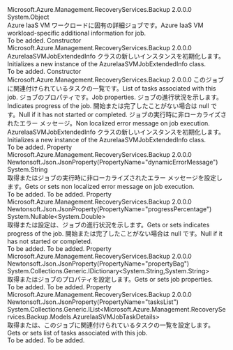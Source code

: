 <Type Name="AzureIaaSVMJobExtendedInfo" FullName="Microsoft.Azure.Management.RecoveryServices.Backup.Models.AzureIaaSVMJobExtendedInfo">
  <TypeSignature Language="C#" Value="public class AzureIaaSVMJobExtendedInfo" />
  <TypeSignature Language="ILAsm" Value=".class public auto ansi beforefieldinit AzureIaaSVMJobExtendedInfo extends System.Object" />
  <TypeSignature Language="DocId" Value="T:Microsoft.Azure.Management.RecoveryServices.Backup.Models.AzureIaaSVMJobExtendedInfo" />
  <TypeSignature Language="VB.NET" Value="Public Class AzureIaaSVMJobExtendedInfo" />
  <TypeSignature Language="F#" Value="type AzureIaaSVMJobExtendedInfo = class" />
  <AssemblyInfo>
    <AssemblyName>Microsoft.Azure.Management.RecoveryServices.Backup</AssemblyName>
    <AssemblyVersion>2.0.0.0</AssemblyVersion>
  </AssemblyInfo>
  <Base>
    <BaseTypeName>System.Object</BaseTypeName>
  </Base>
  <Interfaces />
  <Docs>
    <summary>
            <span data-ttu-id="c3592-101">Azure IaaS VM ワークロードに固有の詳細ジョブです。</span><span class="sxs-lookup"><span data-stu-id="c3592-101">Azure IaaS VM workload-specific additional information for job.</span></span>
            </summary>
    <remarks>To be added.</remarks>
  </Docs>
  <Members>
    <Member MemberName=".ctor">
      <MemberSignature Language="C#" Value="public AzureIaaSVMJobExtendedInfo ();" />
      <MemberSignature Language="ILAsm" Value=".method public hidebysig specialname rtspecialname instance void .ctor() cil managed" />
      <MemberSignature Language="DocId" Value="M:Microsoft.Azure.Management.RecoveryServices.Backup.Models.AzureIaaSVMJobExtendedInfo.#ctor" />
      <MemberSignature Language="VB.NET" Value="Public Sub New ()" />
      <MemberType>Constructor</MemberType>
      <AssemblyInfo>
        <AssemblyName>Microsoft.Azure.Management.RecoveryServices.Backup</AssemblyName>
        <AssemblyVersion>2.0.0.0</AssemblyVersion>
      </AssemblyInfo>
      <Parameters />
      <Docs>
        <summary>
            <span data-ttu-id="c3592-102">AzureIaaSVMJobExtendedInfo クラスの新しいインスタンスを初期化します。</span><span class="sxs-lookup"><span data-stu-id="c3592-102">Initializes a new instance of the AzureIaaSVMJobExtendedInfo class.</span></span>
            </summary>
        <remarks>To be added.</remarks>
      </Docs>
    </Member>
    <Member MemberName=".ctor">
      <MemberSignature Language="C#" Value="public AzureIaaSVMJobExtendedInfo (System.Collections.Generic.IList&lt;Microsoft.Azure.Management.RecoveryServices.Backup.Models.AzureIaaSVMJobTaskDetails&gt; tasksList = null, System.Collections.Generic.IDictionary&lt;string,string&gt; propertyBag = null, Nullable&lt;double&gt; progressPercentage = null, string dynamicErrorMessage = null);" />
      <MemberSignature Language="ILAsm" Value=".method public hidebysig specialname rtspecialname instance void .ctor(class System.Collections.Generic.IList`1&lt;class Microsoft.Azure.Management.RecoveryServices.Backup.Models.AzureIaaSVMJobTaskDetails&gt; tasksList, class System.Collections.Generic.IDictionary`2&lt;string, string&gt; propertyBag, valuetype System.Nullable`1&lt;float64&gt; progressPercentage, string dynamicErrorMessage) cil managed" />
      <MemberSignature Language="DocId" Value="M:Microsoft.Azure.Management.RecoveryServices.Backup.Models.AzureIaaSVMJobExtendedInfo.#ctor(System.Collections.Generic.IList{Microsoft.Azure.Management.RecoveryServices.Backup.Models.AzureIaaSVMJobTaskDetails},System.Collections.Generic.IDictionary{System.String,System.String},System.Nullable{System.Double},System.String)" />
      <MemberSignature Language="VB.NET" Value="Public Sub New (Optional tasksList As IList(Of AzureIaaSVMJobTaskDetails) = null, Optional propertyBag As IDictionary(Of String, String) = null, Optional progressPercentage As Nullable(Of Double) = null, Optional dynamicErrorMessage As String = null)" />
      <MemberSignature Language="F#" Value="new Microsoft.Azure.Management.RecoveryServices.Backup.Models.AzureIaaSVMJobExtendedInfo : System.Collections.Generic.IList&lt;Microsoft.Azure.Management.RecoveryServices.Backup.Models.AzureIaaSVMJobTaskDetails&gt; * System.Collections.Generic.IDictionary&lt;string, string&gt; * Nullable&lt;double&gt; * string -&gt; Microsoft.Azure.Management.RecoveryServices.Backup.Models.AzureIaaSVMJobExtendedInfo" Usage="new Microsoft.Azure.Management.RecoveryServices.Backup.Models.AzureIaaSVMJobExtendedInfo (tasksList, propertyBag, progressPercentage, dynamicErrorMessage)" />
      <MemberType>Constructor</MemberType>
      <AssemblyInfo>
        <AssemblyName>Microsoft.Azure.Management.RecoveryServices.Backup</AssemblyName>
        <AssemblyVersion>2.0.0.0</AssemblyVersion>
      </AssemblyInfo>
      <Parameters>
        <Parameter Name="tasksList" Type="System.Collections.Generic.IList&lt;Microsoft.Azure.Management.RecoveryServices.Backup.Models.AzureIaaSVMJobTaskDetails&gt;" />
        <Parameter Name="propertyBag" Type="System.Collections.Generic.IDictionary&lt;System.String,System.String&gt;" />
        <Parameter Name="progressPercentage" Type="System.Nullable&lt;System.Double&gt;" />
        <Parameter Name="dynamicErrorMessage" Type="System.String" />
      </Parameters>
      <Docs>
        <param name="tasksList"><span data-ttu-id="c3592-103">このジョブに関連付けられているタスクの一覧です。</span><span class="sxs-lookup"><span data-stu-id="c3592-103">List of tasks associated with this job.</span></span></param>
        <param name="propertyBag"><span data-ttu-id="c3592-104">ジョブのプロパティです。</span><span class="sxs-lookup"><span data-stu-id="c3592-104">Job properties.</span></span></param>
        <param name="progressPercentage"><span data-ttu-id="c3592-105">ジョブの進行状況を示します。</span><span class="sxs-lookup"><span data-stu-id="c3592-105">Indicates progress of the job.</span></span>
            <span data-ttu-id="c3592-106">開始または完了したことがない場合は null です。</span><span class="sxs-lookup"><span data-stu-id="c3592-106">Null if it has not started or completed.</span></span></param>
        <param name="dynamicErrorMessage"><span data-ttu-id="c3592-107">ジョブの実行時に非ローカライズされたエラー メッセージ。</span><span class="sxs-lookup"><span data-stu-id="c3592-107">Non localized error message on job execution.</span></span></param>
        <summary>
            <span data-ttu-id="c3592-108">AzureIaaSVMJobExtendedInfo クラスの新しいインスタンスを初期化します。</span><span class="sxs-lookup"><span data-stu-id="c3592-108">Initializes a new instance of the AzureIaaSVMJobExtendedInfo class.</span></span>
            </summary>
        <remarks>To be added.</remarks>
      </Docs>
    </Member>
    <Member MemberName="DynamicErrorMessage">
      <MemberSignature Language="C#" Value="public string DynamicErrorMessage { get; set; }" />
      <MemberSignature Language="ILAsm" Value=".property instance string DynamicErrorMessage" />
      <MemberSignature Language="DocId" Value="P:Microsoft.Azure.Management.RecoveryServices.Backup.Models.AzureIaaSVMJobExtendedInfo.DynamicErrorMessage" />
      <MemberSignature Language="VB.NET" Value="Public Property DynamicErrorMessage As String" />
      <MemberSignature Language="F#" Value="member this.DynamicErrorMessage : string with get, set" Usage="Microsoft.Azure.Management.RecoveryServices.Backup.Models.AzureIaaSVMJobExtendedInfo.DynamicErrorMessage" />
      <MemberType>Property</MemberType>
      <AssemblyInfo>
        <AssemblyName>Microsoft.Azure.Management.RecoveryServices.Backup</AssemblyName>
        <AssemblyVersion>2.0.0.0</AssemblyVersion>
      </AssemblyInfo>
      <Attributes>
        <Attribute>
          <AttributeName>Newtonsoft.Json.JsonProperty(PropertyName="dynamicErrorMessage")</AttributeName>
        </Attribute>
      </Attributes>
      <ReturnValue>
        <ReturnType>System.String</ReturnType>
      </ReturnValue>
      <Docs>
        <summary>
            <span data-ttu-id="c3592-109">取得またはジョブの実行時に非ローカライズされたエラー メッセージを設定します。</span><span class="sxs-lookup"><span data-stu-id="c3592-109">Gets or sets non localized error message on job execution.</span></span>
            </summary>
        <value>To be added.</value>
        <remarks>To be added.</remarks>
      </Docs>
    </Member>
    <Member MemberName="ProgressPercentage">
      <MemberSignature Language="C#" Value="public Nullable&lt;double&gt; ProgressPercentage { get; set; }" />
      <MemberSignature Language="ILAsm" Value=".property instance valuetype System.Nullable`1&lt;float64&gt; ProgressPercentage" />
      <MemberSignature Language="DocId" Value="P:Microsoft.Azure.Management.RecoveryServices.Backup.Models.AzureIaaSVMJobExtendedInfo.ProgressPercentage" />
      <MemberSignature Language="VB.NET" Value="Public Property ProgressPercentage As Nullable(Of Double)" />
      <MemberSignature Language="F#" Value="member this.ProgressPercentage : Nullable&lt;double&gt; with get, set" Usage="Microsoft.Azure.Management.RecoveryServices.Backup.Models.AzureIaaSVMJobExtendedInfo.ProgressPercentage" />
      <MemberType>Property</MemberType>
      <AssemblyInfo>
        <AssemblyName>Microsoft.Azure.Management.RecoveryServices.Backup</AssemblyName>
        <AssemblyVersion>2.0.0.0</AssemblyVersion>
      </AssemblyInfo>
      <Attributes>
        <Attribute>
          <AttributeName>Newtonsoft.Json.JsonProperty(PropertyName="progressPercentage")</AttributeName>
        </Attribute>
      </Attributes>
      <ReturnValue>
        <ReturnType>System.Nullable&lt;System.Double&gt;</ReturnType>
      </ReturnValue>
      <Docs>
        <summary>
            <span data-ttu-id="c3592-110">取得または設定は、ジョブの進行状況を示します。</span><span class="sxs-lookup"><span data-stu-id="c3592-110">Gets or sets indicates progress of the job.</span></span> <span data-ttu-id="c3592-111">開始または完了したことがない場合は null です。</span><span class="sxs-lookup"><span data-stu-id="c3592-111">Null if it has not started or completed.</span></span>
            </summary>
        <value>To be added.</value>
        <remarks>To be added.</remarks>
      </Docs>
    </Member>
    <Member MemberName="PropertyBag">
      <MemberSignature Language="C#" Value="public System.Collections.Generic.IDictionary&lt;string,string&gt; PropertyBag { get; set; }" />
      <MemberSignature Language="ILAsm" Value=".property instance class System.Collections.Generic.IDictionary`2&lt;string, string&gt; PropertyBag" />
      <MemberSignature Language="DocId" Value="P:Microsoft.Azure.Management.RecoveryServices.Backup.Models.AzureIaaSVMJobExtendedInfo.PropertyBag" />
      <MemberSignature Language="VB.NET" Value="Public Property PropertyBag As IDictionary(Of String, String)" />
      <MemberSignature Language="F#" Value="member this.PropertyBag : System.Collections.Generic.IDictionary&lt;string, string&gt; with get, set" Usage="Microsoft.Azure.Management.RecoveryServices.Backup.Models.AzureIaaSVMJobExtendedInfo.PropertyBag" />
      <MemberType>Property</MemberType>
      <AssemblyInfo>
        <AssemblyName>Microsoft.Azure.Management.RecoveryServices.Backup</AssemblyName>
        <AssemblyVersion>2.0.0.0</AssemblyVersion>
      </AssemblyInfo>
      <Attributes>
        <Attribute>
          <AttributeName>Newtonsoft.Json.JsonProperty(PropertyName="propertyBag")</AttributeName>
        </Attribute>
      </Attributes>
      <ReturnValue>
        <ReturnType>System.Collections.Generic.IDictionary&lt;System.String,System.String&gt;</ReturnType>
      </ReturnValue>
      <Docs>
        <summary>
            <span data-ttu-id="c3592-112">取得またはジョブのプロパティを設定します。</span><span class="sxs-lookup"><span data-stu-id="c3592-112">Gets or sets job properties.</span></span>
            </summary>
        <value>To be added.</value>
        <remarks>To be added.</remarks>
      </Docs>
    </Member>
    <Member MemberName="TasksList">
      <MemberSignature Language="C#" Value="public System.Collections.Generic.IList&lt;Microsoft.Azure.Management.RecoveryServices.Backup.Models.AzureIaaSVMJobTaskDetails&gt; TasksList { get; set; }" />
      <MemberSignature Language="ILAsm" Value=".property instance class System.Collections.Generic.IList`1&lt;class Microsoft.Azure.Management.RecoveryServices.Backup.Models.AzureIaaSVMJobTaskDetails&gt; TasksList" />
      <MemberSignature Language="DocId" Value="P:Microsoft.Azure.Management.RecoveryServices.Backup.Models.AzureIaaSVMJobExtendedInfo.TasksList" />
      <MemberSignature Language="VB.NET" Value="Public Property TasksList As IList(Of AzureIaaSVMJobTaskDetails)" />
      <MemberSignature Language="F#" Value="member this.TasksList : System.Collections.Generic.IList&lt;Microsoft.Azure.Management.RecoveryServices.Backup.Models.AzureIaaSVMJobTaskDetails&gt; with get, set" Usage="Microsoft.Azure.Management.RecoveryServices.Backup.Models.AzureIaaSVMJobExtendedInfo.TasksList" />
      <MemberType>Property</MemberType>
      <AssemblyInfo>
        <AssemblyName>Microsoft.Azure.Management.RecoveryServices.Backup</AssemblyName>
        <AssemblyVersion>2.0.0.0</AssemblyVersion>
      </AssemblyInfo>
      <Attributes>
        <Attribute>
          <AttributeName>Newtonsoft.Json.JsonProperty(PropertyName="tasksList")</AttributeName>
        </Attribute>
      </Attributes>
      <ReturnValue>
        <ReturnType>System.Collections.Generic.IList&lt;Microsoft.Azure.Management.RecoveryServices.Backup.Models.AzureIaaSVMJobTaskDetails&gt;</ReturnType>
      </ReturnValue>
      <Docs>
        <summary>
            <span data-ttu-id="c3592-113">取得または、このジョブに関連付けられているタスクの一覧を設定します。</span><span class="sxs-lookup"><span data-stu-id="c3592-113">Gets or sets list of tasks associated with this job.</span></span>
            </summary>
        <value>To be added.</value>
        <remarks>To be added.</remarks>
      </Docs>
    </Member>
  </Members>
</Type>